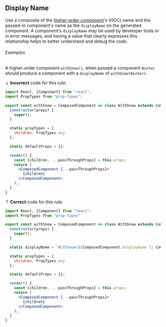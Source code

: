 ## Display Name

Use a composite of the [higher-order component][react-docs-hoc]'s (HOC) name and the passed-in component's name as the `displayName` on the generated component. A component's `displayName` may be used by developer tools or in error messages, and having a value that clearly expresses this relationship helps to better understand and debug the code.

###### Examples

A higher-order component `withSnow()`, when passed a component `Winter` should produce a component with a `displayName` of `withSnow(Winter)`.

⇣ **Incorrect** code for this rule:

```jsx
import React, {Component} from "react";
import PropTypes from "prop-types";

export const withSnow = ComposedComponent => class WithSnow extends Component {
  constructor(props) {
    super();
  }

  static propTypes = {
    children: PropTypes.any
  };

  static defaultProps = {};

  render() {
    const {children, ...passThroughProps} = this.props;
    return (
      <ComposedComponent {...passThroughProps}>
        {children}
      </ComposedComponent>
    );
  }
}
```

⇡ **Correct** code for this rule:

```jsx
import React, {Component} from "react";
import PropTypes from "prop-types"

export const withSnow = ComposedComponent => class WithSnow extends Component {
  constructor(props) {
    super();
  }

  static displayName = `WithSnow(${ComposedComponent.displayName || ComposedComponent.name || Component.name})`;

  static propTypes = {
    children: PropTypes.any
  };

  static defaultProps = {};

  render() {
    const {children, ...passThroughProps} = this.props;
    return (
      <ComposedComponent {...passThroughProps}>
        {children}
      </ComposedComponent>
    );
  }
}
```

[react-docs-hoc]: https://reactjs.org/docs/higher-order-components.html

